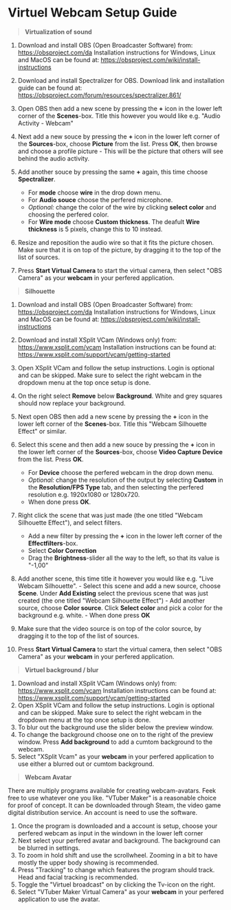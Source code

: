 
# Virtuel Webcam Setup Guide

> **Virtualization of sound**
 1. Download and install OBS (Open Broadcaster Software) from: https://obsproject.com/da
 Installation instructions for Windows, Linux and MacOS can be found at: https://obsproject.com/wiki/install-instructions
 
 2. Download and install Spectralizer for OBS. Download link and installation guide can be found at: https://obsproject.com/forum/resources/spectralizer.861/
 3. Open OBS then add a new scene by pressing the **+** icon in the lower left corner of the **Scenes**-box. Title this however you would like e.g. "Audio Activity - Webcam"
 4. Next add a new souce by pressing the **+** icon in the lower left corner of the **Sources**-box, choose **Picture** from the list. Press **OK**, then browse and choose a profile picture - This will be the picture that others will see behind the audio activity.
 5.  Add another souce by pressing the same **+**  again, this time choose **Spectralizer**. 
	 - For **mode** choose **wire** in the drop down menu.
	 - For **Audio souce** choose the perfered microphone.
	 - _Optional:_ change the color of the wire by clicking **select color** and choosing the perfered color.
	 - For **Wire mode** choose **Custom thickness**. The deafult **Wire thickness** is 5 pixels, change this to 10 instead.
 6. Resize and reposition the audio wire so that it fits the picture chosen. Make sure that it is on top of the picture, by dragging it to the top of the list of sources. 
 7. Press **Start Virtual Camera** to start the virtual camera, then select "OBS Camera" as your **webcam** in your perfered application.
 > **Silhouette**
 
 1. Download and install OBS (Open Broadcaster Software) from: https://obsproject.com/da
 Installation instructions for Windows, Linux and MacOS can be found at: https://obsproject.com/wiki/install-instructions
 
 2. Download and install XSplit VCam (Windows only) from: https://www.xsplit.com/vcam
 Installation instructions can be found at: https://www.xsplit.com/support/vcam/getting-started
 3. Open XSplit VCam and follow the setup instructions. Login is optional and can be skipped. Make sure to select the right webcam in the dropdown menu at the top once setup is done.
 4. On the right select **Remove** below **Background**. White and grey squares should now replace your background.
 5. Next open OBS then add a new scene by pressing the **+** icon in the lower left corner of the **Scenes**-box. Title this "Webcam Silhouette Effect" or similar.
 6. Select this scene and then add a new souce by pressing the **+** icon in the lower left corner of the **Sources**-box, choose **Video Capture Device** from the list. Press **OK**.
	 - For **Device** choose the perfered webcam in the drop down menu.
	 -  _Optional:_ change the resolution of the output by selecting **Custom** in the **Resolution/FPS Type** tab, and then selecting the perfered resolution e.g. 1920x1080 or 1280x720.
	 - When done press **OK**.
 7.  Right click the scene that was just made (the one titled "Webcam Silhouette Effect"), and select filters.
		- Add a new filter by pressing the **+** icon in the lower left corner of the **Effectfilters**-box.
		- Select **Color Correction**
		- Drag the **Brightness**-slider all the way to the left, so that its value is "-1,00"
 8. Add another scene, this time title it however you would like e.g. "Live Webcam Silhouette".
		- Select this scene and add a new source, choose **Scene**. Under **Add Existing** select the previous scene that was just created (the one titled "Webcam Silhouette Effect")
		- Add another source, choose **Color source**. Click **Select color** and pick a color for the background e.g. white.
		- When done press **OK**
 9. Make sure that the video source  is on top of the color source, by dragging it to the top of the list of sources.
 10.  Press **Start Virtual Camera** to start the virtual camera, then select "OBS Camera" as your **webcam** in your perfered application.
 > **Virtuel background / blur**
 1. Download and install XSplit VCam (Windows only) from: https://www.xsplit.com/vcam
 Installation instructions can be found at: https://www.xsplit.com/support/vcam/getting-started
 2. Open XSplit VCam and follow the setup instructions. Login is optional and can be skipped. Make sure to select the right webcam in the dropdown menu at the top once setup is done.
 3. To blur out the background use the slider below the preview window.
 4. To change the background choose one on to the right of the preview window. Press **Add background** to add a cumtom background to the webcam.
 5. Select "XSplit Vcam" as your **webcam** in your perfered application to use either a blurred out or cumtom background.
  > **Webcam Avatar**
 
 There are multiply programs available for creating webcam-avatars. Feek free to use whatever one you like.
 "VTuber Maker" is a reasonable choice for proof of concept. It can be  downloaded through Steam, the video game digital distribution service. An account is need to use the software.

 1. Once the program is downloaded and a account is setup, choose your perfered webcam as input in the windown in the lower left corner
 2. Next select your perfered avatar and background. The background can be blurred in settings.
 3. To zoom in hold shift and use the scrollwheel. Zooming in a bit to have mostly the upper body showing is recommended.
 4. Press "Tracking" to change which features the program should track. Head and facial tracking is recommended.
 5. Toggle the "Virtuel broadcast" on by clicking the Tv-icon on the right. 
 6. Select "VTuber Maker Virtual Camera" as your **webcam** in your perfered application to use the avatar.
